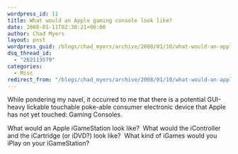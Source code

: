 ```yaml
---
wordpress_id: 11
title: What would an Apple gaming console look like?
date: 2008-01-11T02:30:21+00:00
author: Chad Myers
layout: post
wordpress_guid: /blogs/chad_myers/archive/2008/01/10/what-would-an-apple-gaming-console-look-like.aspx
dsq_thread_id:
  - "262113579"
categories:
  - Misc
redirect_from: "/blogs/chad_myers/archive/2008/01/10/what-would-an-apple-gaming-console-look-like.aspx/"
---
```

While pondering my navel, it occurred to me that there is a potential GUI-heavy lickable touchable poke-able consumer electronic device that Apple has not yet touched: Gaming Consoles.

What would an Apple iGameStation look like?&nbsp; What would the iController and the iCartridge (or iDVD?) look like?&nbsp; What kind of iGames would you iPlay on your iGameStation?